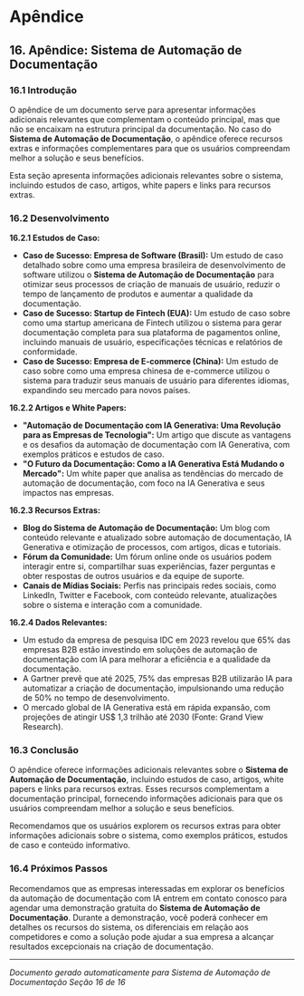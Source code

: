 
# Apêndice

## 16. Apêndice: Sistema de Automação de Documentação

### 16.1 Introdução

O apêndice de um documento serve para apresentar informações adicionais relevantes que complementam o conteúdo principal, mas que não se encaixam na estrutura principal da documentação. No caso do **Sistema de Automação de Documentação**, o apêndice oferece recursos extras e informações complementares para que os usuários compreendam melhor a solução e seus benefícios.

Esta seção apresenta informações adicionais relevantes sobre o sistema, incluindo estudos de caso, artigos, white papers e links para recursos extras.

### 16.2 Desenvolvimento

**16.2.1 Estudos de Caso:**

* **Caso de Sucesso: Empresa de Software (Brasil):**  Um estudo de caso detalhado sobre como uma empresa brasileira de desenvolvimento de software utilizou o **Sistema de Automação de Documentação** para otimizar seus processos de criação de manuais de usuário, reduzir o tempo de lançamento de produtos e aumentar a qualidade da documentação.
* **Caso de Sucesso: Startup de Fintech (EUA):**  Um estudo de caso sobre como uma startup americana de Fintech utilizou o sistema para gerar documentação completa para sua plataforma de pagamentos online, incluindo manuais de usuário, especificações técnicas e relatórios de conformidade.
* **Caso de Sucesso: Empresa de E-commerce (China):**  Um estudo de caso sobre como uma empresa chinesa de e-commerce utilizou o sistema para traduzir seus manuais de usuário para diferentes idiomas, expandindo seu mercado para novos países.

**16.2.2 Artigos e White Papers:**

* **"Automação de Documentação com IA Generativa: Uma Revolução para as Empresas de Tecnologia":** Um artigo que discute as vantagens e os desafios da automação de documentação com IA Generativa, com exemplos práticos e estudos de caso.
* **"O Futuro da Documentação: Como a IA Generativa Está Mudando o Mercado":** Um white paper que analisa as tendências do mercado de automação de documentação, com foco na IA Generativa e seus impactos nas empresas.

**16.2.3 Recursos Extras:**

* **Blog do Sistema de Automação de Documentação:**  Um blog com conteúdo relevante e atualizado sobre automação de documentação, IA Generativa e otimização de processos, com artigos, dicas e tutoriais.
* **Fórum da Comunidade:**  Um fórum online onde os usuários podem interagir entre si, compartilhar suas experiências, fazer perguntas e obter respostas de outros usuários e da equipe de suporte.
* **Canais de Mídias Sociais:**  Perfis nas principais redes sociais, como LinkedIn, Twitter e Facebook, com conteúdo relevante, atualizações sobre o sistema e interação com a comunidade.

**16.2.4  Dados Relevantes:**

* Um estudo da empresa de pesquisa IDC em 2023 revelou que 65% das empresas B2B estão investindo em soluções de automação de documentação com IA para melhorar a eficiência e a qualidade da documentação.
* A Gartner prevê que até 2025, 75% das empresas B2B utilizarão IA para automatizar a criação de documentação, impulsionando uma redução de 50% no tempo de desenvolvimento.
* O mercado global de IA Generativa está em rápida expansão, com projeções de atingir US$ 1,3 trilhão até 2030 (Fonte: Grand View Research).

### 16.3 Conclusão

O apêndice oferece informações adicionais relevantes sobre o **Sistema de Automação de Documentação**, incluindo estudos de caso, artigos, white papers e links para recursos extras. Esses recursos complementam a documentação principal, fornecendo informações adicionais para que os usuários compreendam melhor a solução e seus benefícios.

Recomendamos que os usuários explorem os recursos extras para obter informações adicionais sobre o sistema, como exemplos práticos, estudos de caso e conteúdo informativo.

### 16.4 Próximos Passos

Recomendamos que as empresas interessadas em explorar os benefícios da automação de documentação com IA entrem em contato conosco para agendar uma demonstração gratuita do **Sistema de Automação de Documentação**. Durante a demonstração, você poderá conhecer em detalhes os recursos do sistema, os diferenciais em relação aos competidores e como a solução pode ajudar a sua empresa a alcançar resultados excepcionais na criação de documentação.








---
*Documento gerado automaticamente para Sistema de Automação de Documentação*
*Seção 16 de 16*
